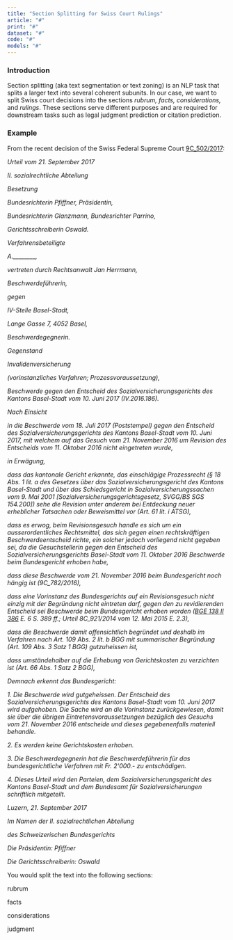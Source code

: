 ```yaml
---
title: "Section Splitting for Swiss Court Rulings"
article: "#"
print: "#"
dataset: "#"
code: "#"
models: "#"
---
```


### Introduction

Section splitting (aka text segmentation or text zoning) is an NLP task that splits a larger text into several coherent subunits. In our case, we want to split Swiss court decisions into the sections _rubrum, facts, considerations,_ and _rulings_. These sections serve different purposes and are required for downstream tasks such as legal judgment prediction or citation prediction.

### Example

From the recent decision of the Swiss Federal Supreme Court [9C\_502/2017](https://tinyurl.com/mjxfjn65):

_Urteil vom 21. September 2017_

_II. sozialrechtliche Abteilung_

_Besetzung_

_Bundesrichterin Pfiffner, Präsidentin,_

_Bundesrichterin Glanzmann, Bundesrichter Parrino,_

_Gerichtsschreiberin Oswald._

_Verfahrensbeteiligte_

 _A.\_\_\_\_\_\_\_\_,_

_vertreten durch Rechtsanwalt Jan Herrmann,_

_Beschwerdeführerin,_

_gegen_

_IV-Stelle Basel-Stadt,_

_Lange Gasse 7, 4052 Basel,_

_Beschwerdegegnerin._

_Gegenstand_

_Invalidenversicherung_

_(vorinstanzliches Verfahren; Prozessvoraussetzung),_

_Beschwerde gegen den Entscheid des Sozialversicherungsgerichts des Kantons Basel-Stadt vom 10. Juni 2017 (IV.2016.186)._

_Nach Einsicht_

_in die Beschwerde vom 18. Juli 2017 (Poststempel) gegen den Entscheid des Sozialversicherungsgerichts des Kantons Basel-Stadt vom 10. Juni 2017, mit welchem auf das Gesuch vom 21. November 2016 um Revision des Entscheids vom 11. Oktober 2016 nicht eingetreten wurde,_

_in Erwägung,_

_dass das kantonale Gericht erkannte, das einschlägige Prozessrecht (§ 18 Abs. 1 lit. a des Gesetzes über das Sozialversicherungsgericht des Kantons Basel-Stadt und über das Schiedsgericht in Sozialversicherungssachen vom 9. Mai 2001 \[Sozialversicherungsgerichtsgesetz, SVGG/BS SGS 154.200\]) sehe die Revision unter anderem bei Entdeckung neuer erheblicher Tatsachen oder Beweismittel vor (Art. 61 lit. i ATSG),_

_dass es erwog, beim Revisionsgesuch handle es sich um ein ausserordentliches Rechtsmittel, das sich gegen einen rechtskräftigen Beschwerdeentscheid richte, ein solcher jedoch vorliegend nicht gegeben sei, da die Gesuchstellerin gegen den Entscheid des Sozialversicherungsgerichts Basel-Stadt vom 11. Oktober 2016 Beschwerde beim Bundesgericht erhoben habe,_

_dass diese Beschwerde vom 21. November 2016 beim Bundesgericht noch hängig ist (9C\_782/2016),_

_dass eine Vorinstanz des Bundesgerichts auf ein Revisionsgesuch nicht einzig mit der Begründung nicht eintreten darf, gegen den zu revidierenden Entscheid sei Beschwerde beim Bundesgericht erhoben worden ([BGE 138 II 386](https://www.bger.ch/ext/eurospider/live/de/php/aza/http/index.php?lang=de&type=highlight_simple_query&page=1&from_date=&to_date=&sort=relevance&insertion_date=&top_subcollection_aza=all&query_words=9C_502%2F2017&rank=0&azaclir=aza&highlight_docid=atf%3A%2F%2F138-II-386%3Ade&number_of_ranks=0#page386) E. 6 S. 389 ff.; Urteil 8C\_921/2014 vom 12. Mai 2015 E. 2.3),_

_dass die Beschwerde damit offensichtlich begründet und deshalb im Verfahren nach Art. 109 Abs. 2 lit. b BGG mit summarischer Begründung (Art. 109 Abs. 3 Satz 1 BGG) gutzuheissen ist,_

_dass umständehalber auf die Erhebung von Gerichtskosten zu verzichten ist (Art. 66 Abs. 1 Satz 2 BGG),_

_Demnach erkennt das Bundesgericht:_

_1.   Die Beschwerde wird gutgeheissen. Der Entscheid des Sozialversicherungsgerichts des Kantons Basel-Stadt vom 10. Juni 2017 wird aufgehoben. Die Sache wird an die Vorinstanz zurückgewiesen, damit sie über die übrigen Eintretensvoraussetzungen bezüglich des Gesuchs vom 21. November 2016 entscheide und dieses gegebenenfalls materiell behandle._

_2.   Es werden keine Gerichtskosten erhoben._

_3.   Die Beschwerdegegnerin hat die Beschwerdeführerin für das bundesgerichtliche Verfahren mit Fr. 2'000.- zu entschädigen._

_4.   Dieses Urteil wird den Parteien, dem Sozialversicherungsgericht des Kantons Basel-Stadt und dem Bundesamt für Sozialversicherungen schriftlich mitgeteilt._

_Luzern, 21. September 2017_

_Im Namen der II. sozialrechtlichen Abteilung_

_des Schweizerischen Bundesgerichts_

_Die Präsidentin: Pfiffner_

_Die Gerichtsschreiberin: Oswald_

You would split the text into the following sections:

rubrum

facts

considerations

judgment